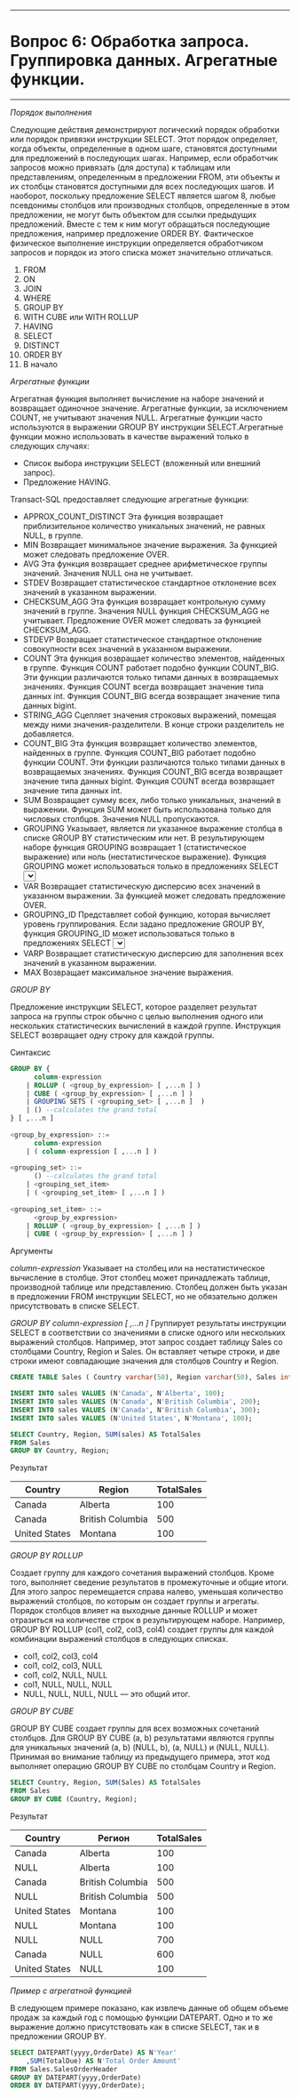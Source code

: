 ___

# Вопрос 6: Обработка запроса. Группировка данных. Агрегатные функции.

___

_Порядок выполнения_

Следующие действия демонстрируют логический порядок обработки или порядок привязки инструкции SELECT. Этот порядок определяет, когда объекты, определенные в одном шаге, становятся доступными для предложений в последующих шагах. Например, если обработчик запросов можно привязать (для доступа) к таблицам или представлениям, определенным в предложении FROM, эти объекты и их столбцы становятся доступными для всех последующих шагов. И наоборот, поскольку предложение SELECT является шагом 8, любые псевдонимы столбцов или производных столбцов, определенные в этом предложении, не могут быть объектом для ссылки предыдущих предложений. Вместе с тем к ним могут обращаться последующие предложения, например предложение ORDER BY. Фактическое физическое выполнение инструкции определяется обработчиком запросов и порядок из этого списка может значительно отличаться.

1. FROM
2. ON
3. JOIN
4. WHERE
5. GROUP BY
6. WITH CUBE или WITH ROLLUP
7. HAVING
8. SELECT
9. DISTINCT
10. ORDER BY
11. В начало

_Агрегатные функции_

Агрегатная функция выполняет вычисление на наборе значений и возвращает одиночное значение. Агрегатные функции, за исключением COUNT, не учитывают значения NULL. Агрегатные функции часто используются в выражении GROUP BY инструкции SELECT.Агрегатные функции можно использовать в качестве выражений только в следующих случаях:

* Список выбора инструкции SELECT (вложенный или внешний запрос).
* Предложение HAVING.

Transact-SQL предоставляет следующие агрегатные функции:

* APPROX_COUNT_DISTINCT
Эта функция возвращает приблизительное количество уникальных значений, не равных NULL, в группе.
* MIN
Возвращает минимальное значение выражения. За функцией может следовать предложение OVER.
* AVG
Эта функция возвращает среднее арифметическое группы значений. Значения NULL она не учитывает.
* STDEV
Возвращает статистическое стандартное отклонение всех значений в указанном выражении.
* CHECKSUM_AGG
Эта функция возвращает контрольную сумму значений в группе. Значения NULL функция CHECKSUM_AGG не учитывает. Предложение OVER может следовать за функцией CHECKSUM_AGG.
* STDEVP
Возвращает статистическое стандартное отклонение совокупности всех значений в указанном выражении.
* COUNT
Эта функция возвращает количество элементов, найденных в группе. Функция COUNT работает подобно функции COUNT_BIG. Эти функции различаются только типами данных в возвращаемых значениях. Функция COUNT всегда возвращает значение типа данных int. Функция COUNT_BIG всегда возвращает значение типа данных bigint.
* STRING_AGG
Сцепляет значения строковых выражений, помещая между ними значения-разделители. В конце строки разделитель не добавляется.
* COUNT_BIG
Эта функция возвращает количество элементов, найденных в группе. Функция COUNT_BIG работает подобно функции COUNT. Эти функции различаются только типами данных в возвращаемых значениях. Функция COUNT_BIG всегда возвращает значение типа данных bigint. Функция COUNT всегда возвращает значение типа данных int.
* SUM
Возвращает сумму всех, либо только уникальных, значений в выражении. Функция SUM может быть использована только для числовых столбцов. Значения NULL пропускаются.
* GROUPING
Указывает, является ли указанное выражение столбца в списке GROUP BY статистическим или нет. В результирующем наборе функция GROUPING возвращает 1 (статистическое выражение) или ноль (нестатистическое выражение). Функция GROUPING может использоваться только в предложениях SELECT <select>, HAVING и ORDER BY, если указано предложение GROUP BY.
* VAR
Возвращает статистическую дисперсию всех значений в указанном выражении. За функцией может следовать предложение OVER.
* GROUPING_ID
Представляет собой функцию, которая вычисляет уровень группирования. Если задано предложение GROUP BY, функция GROUPING_ID может использоваться только в предложениях SELECT <select>, HAVING или ORDER BY.
* VARP
Возвращает статистическую дисперсию для заполнения всех значений в указанном выражении.
* MAX
Возвращает максимальное значение выражения.

_GROUP BY_

Предложение инструкции SELECT, которое разделяет результат запроса на группы строк обычно с целью выполнения одного или нескольких статистических вычислений в каждой группе. Инструкция SELECT возвращает одну строку для каждой группы.

Синтаксис

```sql
GROUP BY {
      column-expression  
    | ROLLUP ( <group_by_expression> [ ,...n ] )  
    | CUBE ( <group_by_expression> [ ,...n ] )  
    | GROUPING SETS ( <grouping_set> [ ,...n ]  )  
    | () --calculates the grand total 
} [ ,...n ] 
 
<group_by_expression> ::=  
      column-expression  
    | ( column-expression [ ,...n ] )    
   
<grouping_set> ::=  
      () --calculates the grand total  
    | <grouping_set_item>  
    | ( <grouping_set_item> [ ,...n ] )  
  
<grouping_set_item> ::=  
      <group_by_expression>  
    | ROLLUP ( <group_by_expression> [ ,...n ] )  
    | CUBE ( <group_by_expression> [ ,...n ] ) 
```

Аргументы

_column-expression_
Указывает на столбец или на нестатистическое вычисление в столбце. Этот столбец может принадлежать таблице, производной таблице или представлению. Столбец должен быть указан в предложении FROM инструкции SELECT, но не обязательно должен присутствовать в списке SELECT.

_GROUP BY column-expression [ ,...n ]_
Группирует результаты инструкции SELECT в соответствии со значениями в списке одного или нескольких выражений столбцов.
Например, этот запрос создает таблицу Sales со столбцами Country, Region и Sales. Он вставляет четыре строки, и две строки имеют совпадающие значения для столбцов Country и Region.

```sql
CREATE TABLE Sales ( Country varchar(50), Region varchar(50), Sales int );

INSERT INTO sales VALUES (N'Canada', N'Alberta', 100);
INSERT INTO sales VALUES (N'Canada', N'British Columbia', 200);
INSERT INTO sales VALUES (N'Canada', N'British Columbia', 300);
INSERT INTO sales VALUES (N'United States', N'Montana', 100);

SELECT Country, Region, SUM(sales) AS TotalSales
FROM Sales
GROUP BY Country, Region;
```

Результат

Country | Region | TotalSales
--- | --- | ---
Canada | Alberta |	100
Canada	| British Columbia | 500
United States |	Montana | 100

_GROUP BY ROLLUP_

Создает группу для каждого сочетания выражений столбцов. Кроме того, выполняет сведение результатов в промежуточные и общие итоги. Для этого запрос перемещается справа налево, уменьшая количество выражений столбцов, по которым он создает группы и агрегаты.
Порядок столбцов влияет на выходные данные ROLLUP и может отразиться на количестве строк в результирующем наборе.
Например, GROUP BY ROLLUP (col1, col2, col3, col4) создает группы для каждой комбинации выражений столбцов в следующих списках.
* col1, col2, col3, col4
* col1, col2, col3, NULL
* col1, col2, NULL, NULL
* col1, NULL, NULL, NULL
* NULL, NULL, NULL, NULL — это общий итог.

_GROUP BY CUBE_

GROUP BY CUBE создает группы для всех возможных сочетаний столбцов. Для GROUP BY CUBE (a, b) результатами являются группы для уникальных значений (a, b) (NULL, b), (a, NULL) и (NULL, NULL).
Принимая во внимание таблицу из предыдущего примера, этот код выполняет операцию GROUP BY CUBE по столбцам Country и Region.

```sql
SELECT Country, Region, SUM(Sales) AS TotalSales
FROM Sales
GROUP BY CUBE (Country, Region);
```

Результат

Country |	Регион|	TotalSales
---|---|---
Canada |	Alberta	| 100
NULL |	Alberta	| 100
Canada |	British Columbia |	500
NULL |	British Columbia	| 500
United States |	Montana	| 100
NULL |	Montana	| 100
NULL |	NULL	| 700
Canada |	NULL |	600
United States |	NULL |	100

_Пример с агрегатной функцией_

В следующем примере показано, как извлечь данные об общем объеме продаж за каждый год с помощью функции DATEPART. Одно и то же выражение должно присутствовать как в списке SELECT, так и в предложении GROUP BY.

```sql
SELECT DATEPART(yyyy,OrderDate) AS N'Year'  
    ,SUM(TotalDue) AS N'Total Order Amount'  
FROM Sales.SalesOrderHeader  
GROUP BY DATEPART(yyyy,OrderDate)  
ORDER BY DATEPART(yyyy,OrderDate);
```